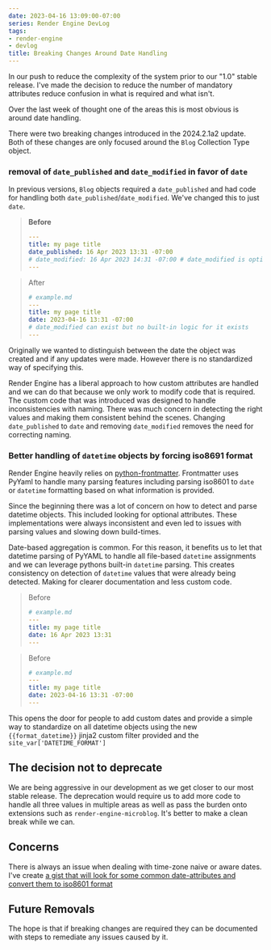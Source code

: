 ```yaml
---
date: 2023-04-16 13:09:00-07:00
series: Render Engine DevLog
tags:
- render-engine
- devlog
title: Breaking Changes Around Date Handling
---
```


In our push to reduce the complexity of the system prior to our "1.0" stable release. I've made the decision to reduce the number of mandatory attributes reduce confusion in what is required and what isn't.

Over the last week of thought one of the areas this is most obvious is around date handling.

There were two breaking changes introduced in the 2024.2.1a2 update. Both of these changes are only focused around the `Blog` Collection Type object.

### removal of `date_published` and `date_modified` in favor of `date`

In previous versions, `Blog` objects required a `date_published` and had code for handling both `date_published`/`date_modified`. We've changed this to just `date`.

> **Before**
>
> ```yaml
> ---
> title: my page title
> date_published: 16 Apr 2023 13:31 -07:00
> # date_modified: 16 Apr 2023 14:31 -07:00 # date_modified is optional but built-in logic is looking for it.
> ---
> ```

> After
>
> ```yaml
> # example.md
> ---
> title: my page title
> date: 2023-04-16 13:31 -07:00
> # date_modified can exist but no built-in logic for it exists
> ---
> ```
>
Originally we wanted to distinguish between the date the object was created and if any updates were made. However there is no standardized way of specifying this.

Render Engine has a liberal approach to how custom attributes are handled and we can do that because we only work to modify code that is required. The custom code that was introduced was designed to handle inconsistencies with naming. There was much concern in detecting the right values and making them consistent behind the scenes. Changing `date_published` to `date` and removing `date_modified` removes the need for correcting naming.

### Better handling of `datetime` objects by forcing iso8691 format

Render Engine heavily relies on [python-frontmatter](https://pypi.org/project/python-frontmatter/). Frontmatter uses PyYaml to handle many parsing features including parsing iso8601 to `date` or `datetime` formatting based on what information is provided.

Since the beginning there was a lot of concern on how to detect and parse datetime objects. This included looking for optional attributes. These implementations were always inconsistent and even led to issues with parsing values and slowing down build-times.

Date-based aggregation is common. For this reason, it benefits us to let that datetime parsing of PyYAML to handle all file-based `datetime` assignments and we can leverage pythons built-in `datetime` parsing. This creates consistency on detection of `datetime` values that were already being detected. Making for clearer documentation and less custom code.

> Before
>
> ```yaml
> # example.md
> ---
> title: my page title
> date: 16 Apr 2023 13:31
> ---

> Before
>
> ```yaml
> # example.md
> ---
> title: my page title
> date: 2023-04-16 13:31 -07:00
> ---

This opens the door for people to add custom dates and provide a simple way to standardize on all datetime objects using the new `{{format_datetime}}` jinja2 custom filter provided and the `site_var['DATETIME_FORMAT']`

## The decision not to deprecate

We are being aggressive in our development as we get closer to our most stable release. The deprecation would require us to add more code to handle all three values in multiple areas as well as pass the burden onto extensions such as `render-engine-microblog`. It's better to make a clean break while we can.

## Concerns

There is always an issue when dealing with time-zone naive or aware dates. I've create [a gist that will look for some common date-attributes and convert them to iso8601 format](https://gist.github.com/kjaymiller/83175df30291c885508ffa1129ee85c4)

## Future Removals

The hope is that if breaking changes are required they can be documented with steps to remediate any issues caused by it.
